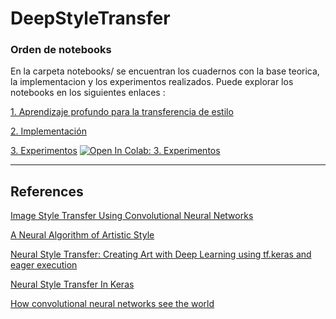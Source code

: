 # DeepStyleTransfer
### Orden de notebooks
En la carpeta notebooks/ se encuentran los cuadernos con la base teorica, la implementacion y los experimentos realizados.
Puede explorar los notebooks en los siguientes enlaces :

[1. Aprendizaje profundo para la transferencia de estilo](https://nbviewer.jupyter.org/github/cactusAi/DeepStyleTransfer/blob/master/notebooks/1.Aprendizaje%20profundo%20para%20la%20transferencia%20de%20estilo.ipynb "Notebook 1")

[2. Implementación](https://nbviewer.jupyter.org/github/cactusAi/DeepStyleTransfer/blob/master/notebooks/2.%20Implementacion.ipynb "Notebook 2")

[3. Experimentos](https://colab.research.google.com/drive/1C9hawF7L4wy9bna_s_QZvZ538Sl51nrV?authuser=2#scrollTo=vsbMLyUmD-9E&forceEdit=true&offline=true&sandboxMode=true "Notebook 3")
[![Open In Colab: 3. Experimentos](https://colab.research.google.com/assets/colab-badge.svg)](https://colab.research.google.com/drive/1C9hawF7L4wy9bna_s_QZvZ538Sl51nrV?authuser=2#scrollTo=vsbMLyUmD-9E&forceEdit=true&offline=true&sandboxMode=true)

_____________________________________
## References
[Image Style Transfer Using Convolutional Neural Networks](https://www.cv-foundation.org/openaccess/content_cvpr_2016/papers/Gatys_Image_Style_Transfer_CVPR_2016_paper.pdf "Paper")

[A Neural Algorithm of Artistic Style](https://arxiv.org/pdf/1508.06576.pdf "Paper")

[Neural Style Transfer: Creating Art with Deep Learning using tf.keras and eager execution](https://medium.com/tensorflow/neural-style-transfer-creating-art-with-deep-learning-using-tf-keras-and-eager-execution-7d541ac31398 "Blog")

[Neural Style Transfer In Keras](https://markojerkic.com/style-transfer-keras/ "Blog")

[How convolutional neural networks see the world](https://blog.keras.io/how-convolutional-neural-networks-see-the-world.html "Blog")